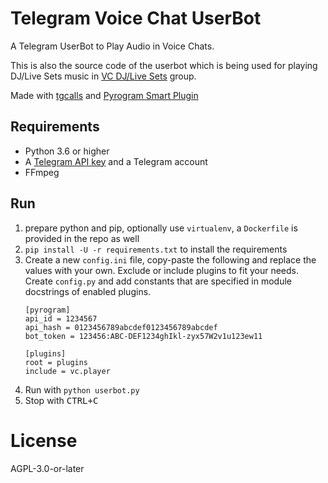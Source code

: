 # Telegram Voice Chat UserBot

A Telegram UserBot to Play Audio in Voice Chats.

This is also the source code of the userbot which is being used for playing DJ/Live Sets music in [VC DJ/Live Sets](https://t.me/VCSets) group.

Made with [tgcalls](https://github.com/MarshalX/tgcalls) and [Pyrogram Smart Plugin](https://docs.pyrogram.org/topics/smart-plugins)

## Requirements

- Python 3.6 or higher
- A [Telegram API key](https://docs.pyrogram.org/intro/quickstart#enjoy-the-api) and a Telegram account
- FFmpeg

## Run

1. prepare python and pip, optionally use `virtualenv`, a `Dockerfile` is
   provided in the repo as well
2. `pip install -U -r requirements.txt` to install the requirements
3. Create a new `config.ini` file, copy-paste the following and replace the
   values with your own. Exclude or include plugins to fit your needs.
   Create `config.py` and add constants that are specified in module
   docstrings of enabled plugins.
   ```
   [pyrogram]
   api_id = 1234567
   api_hash = 0123456789abcdef0123456789abcdef
   bot_token = 123456:ABC-DEF1234ghIkl-zyx57W2v1u123ew11

   [plugins]
   root = plugins
   include = vc.player
   ```
4. Run with `python userbot.py`
5. Stop with <kbd>CTRL+C</kbd>

# License

AGPL-3.0-or-later
